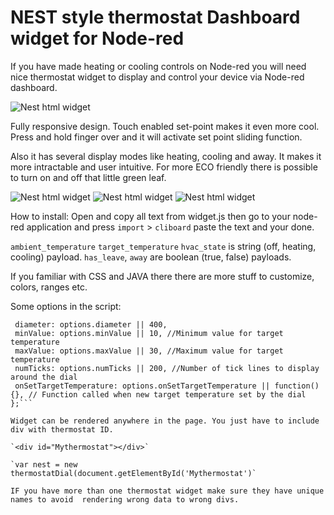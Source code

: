 # NEST style thermostat Dashboard widget for Node-red

If you have made heating or cooling controls on Node-red you will need nice thermostat widget to display and control your device via Node-red dashboard.

![Nest html widget](https://www.ajso.lt/wp-content/uploads/2016/12/nest-html5-widget-1.png)

Fully responsive design. Touch enabled set-point makes it even more cool. Press and hold finger over and it will activate set point sliding function.

Also it has several display modes like heating, cooling and away. It makes it more intractable and user intuitive. For more ECO friendly there is possible to turn on and off that little green leaf.

![Nest html widget](https://www.ajso.lt/wp-content/uploads/2016/12/nest-html5-widget_heating-180x180.png)
![Nest html widget](https://www.ajso.lt/wp-content/uploads/2016/12/nest-html5-widget_cooling-180x180.png) 
![Nest html widget](https://www.ajso.lt/wp-content/uploads/2016/12/nest-html5-widget_away-180x180.png)

How to install:
Open and copy all text from widget.js then go to your node-red application and press `import` > `cliboard` paste the text and your done.

`ambient_temperature`
`target_temperature`
`hvac_state` is string (off, heating, cooling) payload.
`has_leave`, 
`away` are boolean (true, false) payloads.

If you familiar with CSS and JAVA there there are more stuff to customize, colors, ranges etc.

Some options in the script:

```options = {
 diameter: options.diameter || 400,
 minValue: options.minValue || 10, //Minimum value for target temperature
 maxValue: options.maxValue || 30, //Maximum value for target temperature
 numTicks: options.numTicks || 200, //Number of tick lines to display around the dial
 onSetTargetTemperature: options.onSetTargetTemperature || function() {}, // Function called when new target temperature set by the dial
};```

Widget can be rendered anywhere in the page. You just have to include div with thermostat ID.

`<div id="Mythermostat"></div>`

`var nest = new thermostatDial(document.getElementById('Mythermostat')`

IF you have more than one thermostat widget make sure they have unique names to avoid  rendering wrong data to wrong divs.
